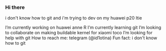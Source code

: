 ### Hi there 
i don't know how to git and i'm trying to dev on my huawei p20 ltie
<!--
**iGOR121/iGOR121** is a ✨ _special_ ✨ repository because its `README.md` (this file) appears on your GitHub profile.
 
- 💬 Ask me about ...
How to reach me: telegram (@id1otina)
- 😄 Pronouns: ...
-->
I’m currently working on huawei anne R
I’m currently learning git
I’m looking to collaborate on making buildable kernel for xiaomi toco
I’m looking for help with git
How to reach me: telegram (@id1otina)
Fun fact: i don't know how to git
